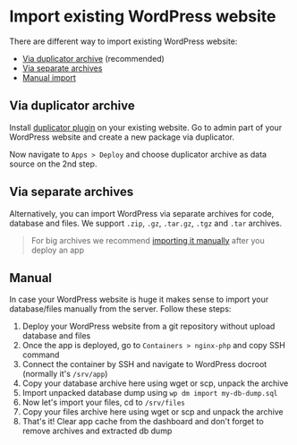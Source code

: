 # Import existing WordPress website

There are different way to import existing WordPress website:

* [Via duplicator archive](#via-duplicator-archive) (recommended)
* [Via separate archives](#via-separate-archives)
* [Manual import](#manual)

## Via duplicator archive

Install <a href="https://wordpress.org/plugins/duplicator/" target="_blank">duplicator plugin</a> on your existing website. Go to admin part of your WordPress website and create a new package via duplicator.

Now navigate to `Apps > Deploy` and choose duplicator archive as data source on the 2nd step.

## Via separate archives

Alternatively, you can import WordPress via separate archives for code, database and files. We support `.zip`, `.gz`, `.tar.gz`, `.tgz` and `.tar` archives. 

> For big archives we recommend [importing it manually](#manual) after you deploy an app

## Manual

In case your WordPress website is huge it makes sense to import your database/files manually from the server. Follow these steps:
    
1. Deploy your WordPress website from a git repository without upload database and files
2. Once the app is deployed, go to `Containers > nginx-php` and copy SSH command
3. Connect the container by SSH and navigate to WordPress docroot (normally it's `/srv/app`)
4. Copy your database archive here using wget or scp, unpack the archive
5. Import unpacked database dump using `wp dm import my-db-dump.sql`
6. Now let's import your files, cd to `/srv/files`
7. Copy your files archive here using wget or scp and unpack the archive
8. That's it! Clear app cache from the dashboard and don't forget to remove archives and extracted db dump

